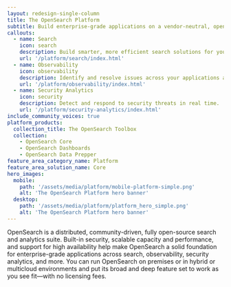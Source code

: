 ```yaml
---
layout: redesign-single-column
title: The OpenSearch Platform
subtitle: Build enterprise-grade applications on a vendor-neutral, open-source foundation
callouts:
  - name: Search
    icon: search
    description: Build smarter, more efficient search solutions for your application.
    url: '/platform/search/index.html'
  - name: Observability
    icon: observability
    description: Identify and resolve issues across your applications and infrastructure.
    url: '/platform/observability/index.html'
  - name: Security Analytics
    icon: security
    description: Detect and respond to security threats in real time.
    url: '/platform/security-analytics/index.html'
include_community_voices: true
platform_products:
  collection_title: The OpenSearch Toolbox
  collection:
    - OpenSearch Core
    - OpenSearch Dashboards
    - OpenSearch Data Prepper
feature_area_category_name: Platform
feature_area_solution_name: Core
hero_images:
  mobile:
    path: '/assets/media/platform/mobile-platform-simple.png'
    alt: 'The OpenSearch Platform hero banner'
  desktop:
    path: '/assets/media/platform/platform_hero_simple.png'
    alt: 'The OpenSearch Platform hero banner'
---
```


OpenSearch is a distributed, community-driven, fully open-source search and analytics suite. Built-in security, scalable capacity and performance, and support for high availability help make OpenSearch a solid foundation for enterprise-grade applications across search, observability, security analytics, and more. You can run OpenSearch on premises or in hybrid or multicloud environments and put its broad and deep feature set to work as you see fit—with no licensing fees.

